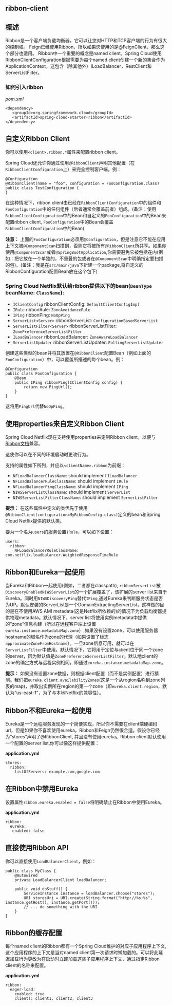 ## ribbon-client
## 概述

Ribbon是一个客户端负载均衡器，它可以让您对HTTP和TCP客户端的行为有很大的控制权。 Feign已经使用Ribbon，所以如果您使用的是@FeignClient，那么这个部分也适用。
Ribbon中一个重要的概念是named client。Spring Cloud使用RibbonClientConfiguration根据需要为每个named client创建一个新的集合作为ApplicationContext，这包含（除其他外）ILoadBalancer，RestClient和ServerListFilter。


### 如何引入ribbon
   *pom.xml*

   ```
  <dependency>
      <groupId>org.springframework.cloud</groupId>
      <artifactId>spring-cloud-starter-ribbon</artifactId>
  </dependency>
   ```
## 自定义Ribbon Client

你可以使用`<client>.ribbon.*`属性来配置ribbon client。

Spring Cloud还允许你通过使用`@RibbonClient`声明其他配置（在`RibbonClientConfiguration`上）来完全控制客户端。例：

```
@Configuration
@RibbonClient(name = "foo", configuration = FooConfiguration.class)
public class TestConfiguration {
}
```
在这种情况下，ribbon client由已经在`RibbonClientConfiguration`中的组件和`FooConfiguration`中的任何组件（后者通常会覆盖前者）组成。(备注：使用`RibbonClientConfiguration`中的Bean和自定义的`FooConfiguration`中的Bean来配置ribbon client, `FooConfiguration`中的Bean会覆盖`RibbonClientConfiguration`中的Bean)

**注意：** 上面的`FooConfiguration`必须用`@Configuration`，但是注意它不能在应用上下文被`@ComponentScan`扫描到，否则它将被所有`@RibbonClient`所共享。如果你使用`@ComponentScan`或者`@SpringBootApplication`,你需要避免它被包括在内(例如：把它放在一个单独的，不重叠的包或者在`@ComponentScan`中明确指定要扫描的包)。(备注：我是在`src/main/java`下新建一个package,将自定义的RibbonConfiguration配置Bean放在这个包下)

### Spring Cloud Netflix默认给ribbon提供以下的bean(`BeanType` beanName: `ClassName`):
* `IClientConfig` ribbonClientConfig: `DefaultClientConfigImpl`
* `IRule` ribbonRule: `ZoneAvoidanceRule`
* `IPing` ribbonPing: `NoOpPing`
* `ServerList<Server>` ribbonServerList: `ConfigurationBasedServerList`
* `ServerListFilter<Server>` ribbonServerListFilter: `ZonePreferenceServerListFilter`
* `ILoadBalancer` ribbonLoadBalancer: `ZoneAwareLoadBalancer`
* `ServerListUpdater` ribbonServerListUpdater: `PollingServerListUpdater`

创建这些类型的bean并将其放置在`@RibbonClient`配置Bean（例如上面的`FooConfiguration`）中，可以覆盖所描述的每个bean。例：

```
@Configuration
public class FooConfiguration {
    @Bean
    public IPing ribbonPing(IClientConfig config) {
        return new PingUrl();
    }
}
```
这将用`PingUrl`代替`NoOpPing`。

## 使用properties来自定义Ribbon Client
Spring Cloud Netflix现在支持使用properties来定制Ribbon client，以便与[Ribbon文档](https://github.com/Netflix/ribbon/wiki/Working-with-load-balancers#components-of-load-balancer)兼容。

这使你可以在不同的环境启动时更改行为。

支持的属性如下所列，并应以`<clientName>.ribbon`为前缀：

* `NFLoadBalancerClassName`: should implement `ILoadBalancer`
* `NFLoadBalancerRuleClassName`: should implement `IRule`
* `NFLoadBalancerPingClassName`: should implement `IPing`
* `NIWSServerListClassName`: should implement `ServerList`
* `NIWSServerListFilterClassName`: should implement `ServerListFilter`

**提示：** 在这些属性中定义的类优先于使用`@RibbonClient(configuration=MyRibbonConfig.class)`定义的bean和Spring Cloud Netflix提供的默认类。

要为一个名为`users`的服务设置`IRule`，可以如下设置：

```
users:
  ribbon:
    NFLoadBalancerRuleClassName: com.netflix.loadbalancer.WeightedResponseTimeRule
```
##  Ribbon和Eureka一起使用
当Eureka和Ribbon一起使用(例如，二者都在classpath), `ribbonServerList`被`DiscoveryEnabledNIWSServerList`的一个扩展覆盖了，该扩展的server list来自于Eureka。同时用`NIWSDiscoveryPing`替代`IPing`,通过Eureka来判断服务状态是否为UP。默认安装的ServerList是一个DomainExtractingServerList，这样做的目的是在不使用AWS AMI metadata(这是Netflix所依赖的)的情况下为负载均衡器提供物理metadata。默认情况下，server list将使用实例metadata中提供的“zone”信息构建（所以在远程客户端上设置`eureka.instance.metadataMap.zone`）,如果没有设置zone，可以使用服务器hostname的域名作为zone的代理（如果设置了标志`approximateZoneFromHostname`）。一旦zone信息可用，就可以在`ServerListFilter`中使用。默认情况下，它将用于定位与client位于同一个zone的server，因为默认值是`ZonePreferenceServerListFilter`。默认地client的zone的确定方式与远程实例相同，即通过`eureka.instance.metadataMap.zone`。

**提示：** 如果没有设置zone数据，则根据client配置（而不是实例配置）进行猜测。我们把`eureka.client.availabilityZones`(这是一个从region名称到zone列表的map)，并取出实例所在region的第一个zone（即`eureka.client.region`，默认为“us-east-1“，为了与本地Netflix的兼容性）。

##  Ribbon不和Eureka一起使用
Eureka是一个远程服务发现的一个简便实现，所以你不需要在client端硬编码url，但是如果你不喜欢使用eureka，Ribbon和Feign仍然很合适。假设你已经为“stores”声明了@RibbonClient, 并且没有使用eureka。Ribbon client默认使用一个配置的server list,你可以像这样提供配置：

**application.yml**

```
stores:
  ribbon:
    listOfServers: example.com,google.com
```
##  在Ribbon中禁用Eureka
设置属性`ribbon.eureka.enabled = false`将明确禁止在Ribbon中使用Eureka。

**application.yml**

```
ribbon:
  eureka:
   enabled: false
```
##  直接使用Ribbon API
你可以直接使用`LoadBalancerClient`，例如：

```
public class MyClass {
    @Autowired
    private LoadBalancerClient loadBalancer;

    public void doStuff() {
        ServiceInstance instance = loadBalancer.choose("stores");
        URI storesUri = URI.create(String.format("http://%s:%s", instance.getHost(), instance.getPort()));
        // ... do something with the URI
    }
}
```
##  Ribbon的缓存配置
每个named client的Ribbon都有一个Spring Cloud维护的对应子应用程序上下文,这个应用程序的上下文是当对named client第一次请求时懒加载的。可以将此延迟加载行为更改为在启动时立即加载这些子应用程序上下文，通过指定Ribbon client的名称来配置。

**application.yml**

```
ribbon:
  eager-load:
    enabled: true
    clients: client1, client2, client3
```

